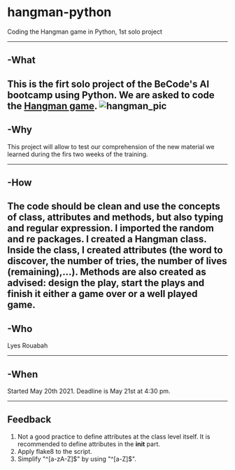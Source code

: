 # hangman-python
Coding the Hangman game in Python, 1st solo project

---

## -What
This is the firt solo project of the BeCode's AI bootcamp using Python. We are asked to 
code the [Hangman game](https://en.wikipedia.org/wiki/Hangman_(game)).
![hangman_pic](https://camo.githubusercontent.com/6b01d4f999e7351a4c62597fd64843e4f08339ad36eceb68fc77a514af9c3e51/68747470733a2f2f75706c6f61642e77696b696d656469612e6f72672f77696b6970656469612f636f6d6d6f6e732f7468756d622f662f66342f48616e676d616e5f67616d652e6a70672f38303070782d48616e676d616e5f67616d652e6a7067)
---
## -Why
This project will allow to test our comprehension of the new material we learned during the firs two weeks of the training.

---
## -How
The code should be clean and use the concepts of class, attributes and methods,
 but also typing and regular expression.
I imported the random and re packages.
I created a Hangman class.
Inside the class, I created attributes (the word to discover, the number of tries, the number of lives (remaining),...).
Methods are also created as advised: design the play, start the plays and finish it either a game over or a well played game.
---

## -Who
Lyes Rouabah

---
## -When
Started May 20th 2021.
Deadline is May 21st at 4:30 pm.

---
## Feedback
1. Not a good practice to define attributes at the class level itself.
   It is recommended to define attributes in the __init__ part.
2. Apply flake8 to the script.
3. Simplify "^[a-zA-Z]$" by using "^[a-Z]$". 